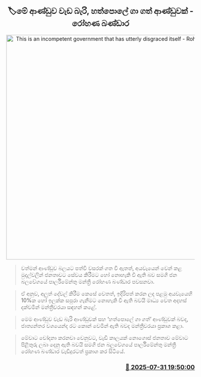 <p align='center'><b><h2 align='center' title='This is an incompetent government that has utterly disgraced itself - Rohana Bandara'>🏷මේ ආණ්ඩුව වැඩ බැරි, හත්පොලේ ගා ගත් ආණ්ඩුවක් - රෝහණ බණ්ඩාර</h2></b></p>
<p align='center'><img src='https://helakuru.sgp1.cdn.digitaloceanspaces.com/esana/images/lib/rohana-bandara-g.jpg' width='600' alt='This is an incompetent government that has utterly disgraced itself - Rohana Bandara'></p>

> වත්මන් ආණ්ඩුව බලයට පත්වී වසරක් ගත වී ඇතත්, අයවැයෙන් වෙන් කළ මුදල්වලින් ජනතාවට සේවය කිරීමට හෝ නොහැකි වී ඇති බව සමගි ජන බලවේගයේ පාර්ලිමේන්තු මන්ත්‍රී රෝහණ බණ්ඩාර පවසනවා.

> ඒ අනුව, අලුත් දේවල් කිරීම කෙසේ වෙතත්, ඉදිරිපත් කරන ලද පළමු අයවැයෙහි 10%ක හෝ ඉලක්ක සපුරා ගැනීමට නොහැකි වී ඇති බවයි මාධ්‍ය වෙත අදහස් දක්වමින් මන්ත්‍රීවරයා සඳහන් කළේ.

> මෙම ආණ්ඩුව වැඩ බැරි ආණ්ඩුවක් සහ ‘හත්පොලේ ගා ගත්’ ආණ්ඩුවක් බවද, ජාත්‍යන්තර වශයෙන්ද රට කොන් වෙමින් ඇති බවද මන්ත්‍රීවරයා ප්‍රකාශ කළා.

> මේවාට චෝදනා කරනවා වෙනුවට, වැඩි කාලයක් නොගොස් ජනතාව මේවාට පිළිතුරු ලබා දෙනු ඇති බවයි සමගි ජන බලවේගයේ පාර්ලිමේන්තු මන්ත්‍රී රෝහණ බණ්ඩාර වැඩිදුරටත් ප්‍රකාශ කර සිටියේ‍.



<h3 align='right'><a href='https://www.helakuru.lk/esana/p/112334/'>📅 2025-07-31 19:50:00</a></h3>
